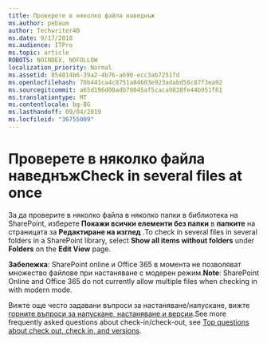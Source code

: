 ```yaml
---
title: Проверете в няколко файла наведнъж
ms.author: pebaum
author: Techwriter40
ms.date: 9/17/2018
ms.audience: ITPro
ms.topic: article
ROBOTS: NOINDEX, NOFOLLOW
localization_priority: Normal
ms.assetid: 854014b6-39a2-4b76-a696-ecc3ab7251fd
ms.openlocfilehash: 70b441ca4c8751a84603e923adabd56c87f3ea92
ms.sourcegitcommit: a65d196d00adb70045af5caca9828fe44b951f61
ms.translationtype: MT
ms.contentlocale: bg-BG
ms.lasthandoff: 09/04/2019
ms.locfileid: "36755009"
---
```

# <a name="check-in-several-files-at-once"></a><span data-ttu-id="e1f64-102">Проверете в няколко файла наведнъж</span><span class="sxs-lookup"><span data-stu-id="e1f64-102">Check in several files at once</span></span>

<span data-ttu-id="e1f64-103">За да проверите в няколко файла в няколко папки в библиотека на SharePoint, изберете **Покажи всички елементи без папки** в **папките** на страницата за **Редактиране на изглед** .</span><span class="sxs-lookup"><span data-stu-id="e1f64-103">To check in several files in several folders in a SharePoint library, select **Show all items without folders** under **Folders** on the **Edit View** page.</span></span> 
  
 <span data-ttu-id="e1f64-104">**Забележка**: SharePoint online и Office 365 в момента не позволяват множество файлове при настаняване с модерен режим.</span><span class="sxs-lookup"><span data-stu-id="e1f64-104">**Note**: SharePoint Online and Office 365 do not currently allow multiple files when checking in with modern mode.</span></span> 
  
<span data-ttu-id="e1f64-105">Вижте още често задавани въпроси за настаняване/напускане, вижте [горните въпроси за напускане, настаняване и версии](https://go.microsoft.com/fwlink/?linkid=2018786).</span><span class="sxs-lookup"><span data-stu-id="e1f64-105">See more frequently asked questions about check-in/check-out, see [Top questions about check out, check in, and versions](https://go.microsoft.com/fwlink/?linkid=2018786).</span></span>
  

